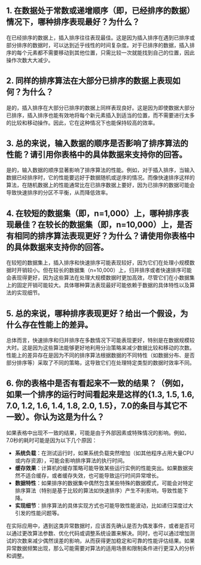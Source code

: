 ## 1. **在数据处于常数或递增顺序（即，已经排序的数据）情况下，哪种排序表现最好？为什么？**

   在已经排序的数据上，插入排序往往表现最佳。这是因为插入排序在遇到已排序或部分排序的数据时，可以达到近乎线性的时间复杂度。对于已排序的数据，插入排序的每个元素都不需要移动到其他位置，只需比较一次就能找到自己的位置，因此操作次数大大减少。

## 2. **同样的排序算法在大部分已排序的数据上表现如何？为什么？**

   是的，插入排序在大部分已排序的数据上同样表现良好。这是因为即使数据大部分已排序，插入排序也能有效地将每个新元素插入到适当的位置，而不需要进行太多的比较和移动操作。因此，它在这种情况下也能保持较高的效率。

## 3. **总的来说，输入数据的顺序是否影响了排序算法的性能？请引用你表格中的具体数据来支持你的回答。**

   是的，输入数据的顺序显著影响了排序算法的性能。例如，对于插入排序，当输入数据已经排序时，它的性能要远好于数据随机或逆序的情况。而像快速排序这样的算法，在随机数据上的性能通常比在已排序数据上要好，因为已排序的数据可能会导致快速排序的分区不平衡，从而降低效率。

## 4. **在较短的数据集（即，n=1,000）上，哪种排序表现最佳？在较长的数据集（即，n=10,000）上，是否有相同的排序算法表现更好？为什么？请使用你表格中的具体数据来支持你的回答。**

   在较短的数据集上，插入排序和快速排序可能表现较好，因为它们在处理小规模数据时开销较小。但在较长的数据集（n=10,000）上，归并排序或者快速排序可能会表现得更好，因为这些算法在处理大规模数据时更加高效，尽管它们在小数据集上的固定开销可能较大。具体哪种算法表现最好可能依赖于数据的具体特性以及算法的实现细节。

## 5. **总的来说，哪种排序表现更好？给出一个假设，为什么存在性能上的差异。**

   总体而言，快速排序和归并排序在多数情况下可能表现更好，特别是在数据规模较大时。这是因为这些算法能够更好地利用分治策略来减少数据比较和移动的次数。性能上的差异存在是因为不同的排序算法根据数据的不同特性（如数据分布、是否部分排序等）采取了不同的策略，这导致它们在处理特定类型的数据时效率不同。

## 6. **你的表格中是否有看起来不一致的结果？（例如，如果一个排序的运行时间看起来是这样的{1.3, 1.5, 1.6, 7.0, 1.2, 1.6, 1.4, 1.8, 2.0, 1.5}，7.0的条目与其它不一致）。你认为这是为什么？**

   如果表格中出现不一致的结果，可能是由于外部因素或特殊情况的影响。例如，7.0秒的耗时可能是因为以下几个原因：

- **系统负载**：在测试运行时，如果系统负载突然增加（如其他程序占用大量CPU或内存资源），可能会影响排序算法的执行时间。
- **缓存效果**：计算机的缓存策略可能导致某些运行实例的性能突出。如果数据突然不适合缓存，或者缓存失效，也可能导致运行时间异常增长。
- **数据特性**：如果排序的数据集中偶然包含某些特殊的数据模式，可能会对特定排序算法（特别是基于比较的算法如快速排序）产生不利影响，导致性能下降。
- **实现细节**：排序算法的具体实现方式也可能导致性能波动，比如递归深度过大引发的性能问题等。

在实际应用中，遇到这类异常数据时，应该首先确认是否为偶发事件，或者是否可以通过更改算法参数、优化代码或调整系统设置来解决。同时，也可以通过增加测试的次数来减少偶然误差的影响，从而获得更加稳定和可靠的性能评估结果。如果异常数据频繁出现，那么可能需要对算法的适用场景和限制条件进行更深入的分析和调整。